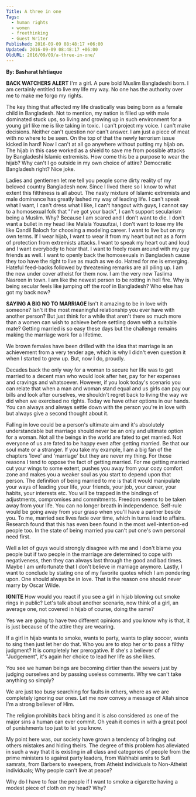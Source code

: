 ```yaml
---
Title: A three in one
Tags:
  - human rights
  - women
  - freethinking
  - Guest Writer
Published: 2016-09-09 08:48:17 +06:00
Updated: 2016-09-09 08:48:17 +06:00
OldURL: 2016/09/09/a-three-in-one/
---
```


<strong>By: Basharat Ishtiaque</strong>

<strong>BACK WATCHERS ALERT</strong>
​I'm a girl. A pure bold Muslim Bangladeshi born. I am certainly entitled to live my life my way. No one has the authority over me to make me forgo my rights.

The key thing that affected my life drastically was being born as a female child in Bangladesh. Not to mention, my nation is filled up with male dominated stuck ups, so living and growing up in such environment for a young girl like me is like taking in toxic.
I can't project my voice.
I can't make decisions.
Neither can't question nor can't answer.
I am just a piece of meat with no where to be seen. On the top of that the newly terrorism issue kicked in hard! Now I can't at all go anywhere without putting my hijab on. The hijab in this case worked as a shield to save me from possible attacks by Bangladeshi Islamic extremists. How come this be a purpose to wear the hijab?  Why can't I go outside in my own choice of attire? Democratic Bangladesh right? Nice joke.

Ladies and gentlemen let me tell you people some dirty reality of my beloved country Bangladesh now. Since I lived there so I know to what extent this filthiness is all about. The nasty mixture of Islamic extremists and male dominance has greatly lashed my way of leading life. I can't speak what I want, I can't dress what I like, I can't hangout with guys, I cannot say to a homosexual folk that "I've got your back", I can't support secularism being a Muslim. Why? Because I am scared and I don't want to die. I don't want a bullet in my head like Malala Yousufzai, I don't want to lose my life like Qandil Baloch for choosing a modeling career. I want to live but on my own terms.
If I wear hijab, I want to wear it from my heart but not as a form of protection from extremists attacks. I want to speak my heart out and loud and I want everybody to hear that. I want to freely roam around with my guy friends as well. I want to openly back the homosexuals in Bangladesh cause they too have the right to live as much as we do.
Hatred for me is emerging. Hateful feed-backs followed by threatening remarks are all piling up. I am the new under cover atheist for them now. I am the very new Taslima Nasreen in town. I am like the newest person to be rotting in hell fire. Why is being secular feels like jumping off the roof in Bangladesh? Who else has got my back now?

<strong>SAYING A BIG NO TO MARRIAGE</strong>
​Isn't it amazing to be in love with someone? Isn't it the most meaningful relationship you ever have with another person? But just think for a while that aren't there so much more than a women can wish to achieve before settling down with a suitable mate? Getting married is so easy these days but the challenge remains making the marriage work for a lifetime.

We brown females have been drilled with the idea that marriage is an achievement from a very tender age, which is why I didn't even question it when I started to grew up. But, now I do, proudly.

Decades back the only way for a woman to secure her life was to get married to a decent man who would look after her, pay for her expenses and cravings and whatsoever. However, if you look today's scenario you can relate that when a man and woman stand equal and us girls can pay our bills and look after ourselves, we shouldn't regret back to living the way we did when we exercised no rights. Today we have other options in our hands. You can always and always settle down with the person you're in love with but always give a second thought about it.

Falling in love could be a person's ultimate aim and it's absolutely understandable but marriage should never be an only and ultimate option for a woman. Not all the beings in the world are fated to get married. Not everyone of us are fated to be happy even after getting married. Be that our soul mate or a stranger. If you take my example, I am a big fan of the chapters 'love' and 'marriage' but they are never my thing. For those reasons I tend to oppose the fact of getting married. For me getting married cut your wings to some extent, pushes you away from your cozy comfort zone and makes you a weaker soul as you start to depend upon that person. The definition of being married to me is that it would manipulate your ways of leading your life, your friends, your job, your career, your habits, your interests etc. You will be trapped in the bindings of adjustments, compromises and commitments. Freedom seems to be taken away from your life. You can no longer breath in independence. Self-rule would be going away from your grasp when you'll have a partner beside you. To me, married sex lives fade over time, which in turns lead to affairs. Research found that this has even been found in the most well-intention-ed people too. In the state of being married you can't put one's own personal need first.

Well a lot of guys would strongly disagree with me and I don't blame you people but if two people in the marriage are determined to cope with negativeness, then they can always last through the good and bad times. Maybe I am unfortunate that I don't believe in marriage anymore. Lastly, I want to conclude by stating one of my favorite quotes which I am pondering upon.
One should always be in love. That is the reason one should never marry by Oscar Wilde.

<strong>IGNITE</strong>
How would you react if you see a girl in hijab blowing out smoke rings in public? Let's talk about another scenario, now think of a girl, an average one, not covered in hijab of course, doing the same?

Yes we are going to have two different opinions and you know why is that, it is just because of the attire they are wearing.

If a girl in hijab wants to smoke, wants to party, wants to play soccer, wants to sing then just let her do that. Who you are to stop her or to pass a filthy judgment? It is completely her prerogative. If she's a believer of "Judgement", it's again her choice to lead her life as she likes.

You see we human beings are becoming dirtier than the sewers just by judging ourselves and by passing useless comments. Why we can't take anything so simply?

We are just too busy searching for faults in others, where as we are completely ignoring our ones. Let me now convey a message of Allah since I'm a strong believer of Him.

The religion prohibits back biting and it is also considered as one of the major sins a human can ever commit. Oh yeah it comes in with a great pool of punishments too just to let you know.

My point here was, our society have grown a tendency of bringing out others mistakes and hiding theirs. The degree of this problem has alleviated in such a way that it is existing in all class and categories of people from the prime ministers to against party leaders, from Wahhabi amirs to Sufi samrats, from Barbers to sweepers, from Atheist individuals to Non-Atheist individuals; Why people can't live at peace?

Why do I have to fear the people if I want to smoke a cigarette having a modest piece of cloth on my head? Why?
